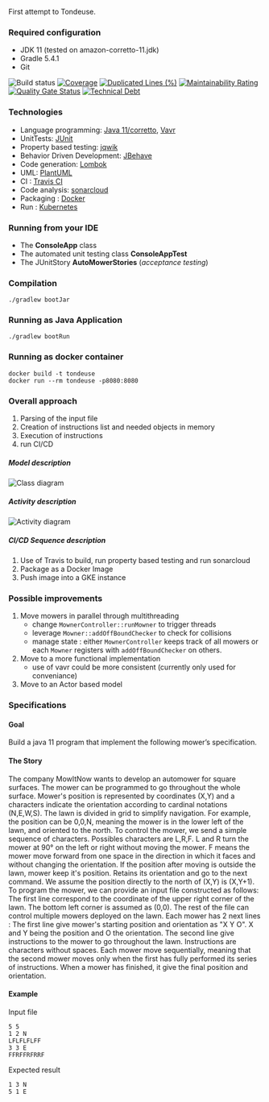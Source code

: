 First attempt to Tondeuse.

### Required configuration ###
* JDK 11 (tested on amazon-corretto-11.jdk)
* Gradle 5.4.1
* Git

![Build status](https://travis-ci.com/qdgtruie/Test_Tondeuse.svg?branch=master)
[![Coverage](https://sonarcloud.io/api/project_badges/measure?project=qdgtruie_Test_Tondeuse&metric=coverage)](https://sonarcloud.io/dashboard?id=qdgtruie_Test_Tondeuse)
[![Duplicated Lines (%)](https://sonarcloud.io/api/project_badges/measure?project=qdgtruie_Test_Tondeuse&metric=duplicated_lines_density)](https://sonarcloud.io/dashboard?id=qdgtruie_Test_Tondeuse)
[![Maintainability Rating](https://sonarcloud.io/api/project_badges/measure?project=qdgtruie_Test_Tondeuse&metric=sqale_rating)](https://sonarcloud.io/dashboard?id=qdgtruie_Test_Tondeuse)
[![Quality Gate Status](https://sonarcloud.io/api/project_badges/measure?project=qdgtruie_Test_Tondeuse&metric=alert_status)](https://sonarcloud.io/dashboard?id=qdgtruie_Test_Tondeuse)
[![Technical Debt](https://sonarcloud.io/api/project_badges/measure?project=qdgtruie_Test_Tondeuse&metric=sqale_index)](https://sonarcloud.io/dashboard?id=qdgtruie_Test_Tondeuse)


### Technologies ####
* Language programming: [Java 11/corretto](https://docs.aws.amazon.com/fr_fr/corretto/latest/corretto-11-ug/downloads-list.html), [Vavr](http://www.vavr.io/)
* UnitTests: [JUnit](https://junit.org/junit5/)
* Property based testing: [jqwik](https://jqwik.net/)
* Behavior Driven Development: [JBehave](http://jbehave.org/)
* Code generation: [Lombok](https://projectlombok.org)
* UML: [PlantUML](http://plantuml.com)
* CI : [Travis CI](https://travis-ci.com)
* Code analysis: [sonarcloud](https://sonarcloud.io)
* Packaging : [Docker]()
* Run : [Kubernetes]()

### Running from your IDE ###

* The **ConsoleApp** class
* The automated unit testing class **ConsoleAppTest**
* The JUnitStory **AutoMowerStories** (*acceptance testing*)

### Compilation ###
```
./gradlew bootJar
```

### Running as Java Application ###
```
./gradlew bootRun
```
### Running as docker container ###
```
docker build -t tondeuse
docker run --rm tondeuse -p8080:8080
```

### Overall approach  ###

1. Parsing of the input file
2. Creation of instructions list and needed objects in memory
3. Execution of instructions
4. run CI/CD

##### Model description #####
![Class diagram](http://www.plantuml.com/plantuml/proxy?src=https://raw.githubusercontent.com/qdgtruie/Test_Tondeuse/master/src/main/resources/diagrams/classDiagram-configuration.puml)

##### Activity description #####
![Activity diagram](http://www.plantuml.com/plantuml/proxy?src=https://raw.githubusercontent.com/qdgtruie/Test_Tondeuse/master/src/main/resources/diagrams/activity.puml)

##### CI/CD Sequence description #####
1. Use of Travis to build, run property based testing and run sonarcloud
2. Package as a Docker Image
3. Push image into a GKE instance

### Possible improvements ###
1. Move mowers in parallel through multithreading 
    - change `MownerController::runMowner` to trigger threads
    - leverage `Mowner::addOffBoundChecker` to check for collisions
    - manage state : either `MownerController` keeps track of all mowers or each `Mowner` registers with `addOffBoundChecker` on others.
2. Move to a more functional implementation
    - use of vavr could be more consistent (currently only used for conveniance)
3. Move to an Actor based model

### Specifications ###

#### Goal ####

Build a java 11 program that implement the following mower’s specification.

#### The Story ####

The company MowItNow wants to develop an automower for square surfaces.
The mower can be programmed to go throughout the whole surface. Mower's position is represented by coordinates (X,Y) and a characters indicate the orientation according to cardinal notations (N,E,W,S). The lawn is divided in grid to simplify navigation.
For example, the position can be 0,0,N, meaning the mower is in the lower left of the lawn, and oriented to the north.
To control the mower, we send a simple sequence of characters. Possibles characters are L,R,F. L and R turn the mower at 90° on the left or right without moving the mower. F means the mower move forward from one space in the direction in which it faces and without changing the orientation.
If the position after moving is outside the lawn, mower keep it's position. Retains its orientation and go to the next command.
We assume the position directly to the north of (X,Y) is (X,Y+1).
To program the mower, we can provide an input file constructed as follows:
The first line correspond to the coordinate of the upper right corner of the lawn. The bottom left corner is assumed as (0,0). The rest of the file can control multiple mowers deployed on the lawn. Each mower has 2 next lines :
The first line give mower's starting position and orientation as "X Y O". X and Y being the position and O the orientation.
The second line give instructions to the mower to go throughout the lawn. Instructions are characters without spaces.
Each mower move sequentially, meaning that the second mower moves only when the first has fully performed its series of instructions.
When a mower has finished, it give the final position and orientation.


#### Example​ ####

Input file
```
5 5
1 2 N
LFLFLFLFF
3 3 E
FFRFFRFRRF
```

Expected result
```
1 3 N
5 1 E
```
